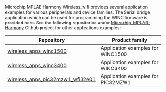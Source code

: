 Microchip MPLAB Harmony Wireless_wifi provides several application examples for various peripherals and device families. 
The Serial bridge application which can be used for programming the WINC firmware is provided here.
See the following repositories under [Microchip-MPLAB-Harmony](https://github.com/Microchip-MPLAB-Harmony) Github project for other applications examples:

| Repository | Product family |
| ---------- | -------------- |
| [wireless_apps_winc1500](https://github.com/Microchip-MPLAB-Harmony/wireless_apps_winc1500) | Application examples for WINC1500 |
| [wireless_apps_winc3400](https://github.com/Microchip-MPLAB-Harmony/wireless_apps_winc3400) | Application examples for WINC3400 |
| [wireless_apps_pic32mzw1_wfi32e01](https://github.com/Microchip-MPLAB-Harmony/wireless_apps_pic32mzw1_wfi32e01) | Application examples for PIC32MZW1 |
